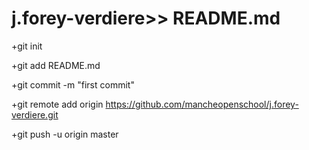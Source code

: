 # j.forey-verdiere>> README.md

+git init

+git add README.md

+git commit -m "first commit"

+git remote add origin https://github.com/mancheopenschool/j.forey-verdiere.git

+git push -u origin master
